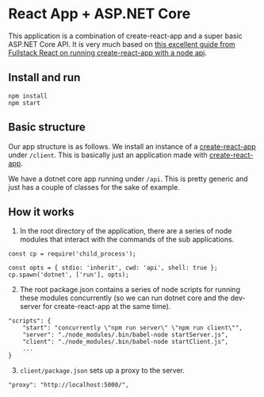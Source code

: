 # React App + ASP.NET Core

This application is a combination of create-react-app and a super basic ASP.NET Core API. It is very much based on [this excellent guide from Fullstack React on running create-react-app with a node api](https://www.fullstackreact.com/articles/using-create-react-app-with-a-server/).

## Install and run ##

```
npm install
npm start
```

## Basic structure ##

Our app structure is as follows. We install an instance of a [create-react-app](https://github.com/facebookincubator/create-react-app) under `/client`. This is basically just an application made with [create-react-app](https://github.com/facebookincubator/create-react-app).

We have a dotnet core app running under `/api`. This is pretty generic and just has a couple of classes for the sake of example.

## How it works ##

1. In the root directory of the application, there are a series of node modules that interact with the commands of the sub applications.

```
const cp = require('child_process');

const opts = { stdio: 'inherit', cwd: 'api', shell: true };
cp.spawn('dotnet', ['run'], opts);
```

2. The root package.json contains a series of node scripts for running these modules concurrently (so we can run dotnet core and the dev-server for create-react-app at the same time).

```
"scripts": {
    "start": "concurrently \"npm run server\" \"npm run client\"",
    "server": "./node_modules/.bin/babel-node startServer.js",
    "client": "./node_modules/.bin/babel-node startClient.js",
    ...
}
```

3. `client/package.json` sets up a proxy to the server.

```
"proxy": "http://localhost:5000/",
```
